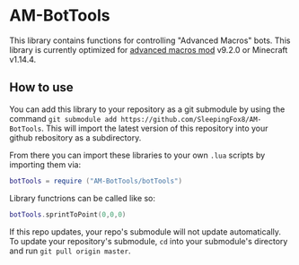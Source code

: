 # AM-BotTools

This library contains functions for controlling "Advanced Macros" bots. This library is currently optimized for [advanced macros mod](https://www.curseforge.com/minecraft/mc-mods/advanced-macros) v9.2.0 or Minecraft v1.14.4. 

## How to use

You can add this library to your repository as a git submodule by using the command ``git submodule add https://github.com/SleepingFox8/AM-BotTools``. This will import the latest version of this repository into your github rebository as a subdirectory. 

From there you can import these libraries to your own ``.lua`` scripts by importing them via:

```lua
botTools = require ("AM-BotTools/botTools")
```

Library functrions can be called like so:

```lua
botTools.sprintToPoint(0,0,0)
```

If this repo updates, your repo's submodule will not update automatically. To update your repository's submodule, ``cd`` into your submodule's directory and run ``git pull origin master``.

